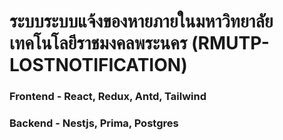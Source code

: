 # ระบบระบบแจ้งของหายภายในมหาวิทยาลัยเทคโนโลยีราชมงคลพระนคร (RMUTP-LOSTNOTIFICATION)

### Frontend - React, Redux, Antd, Tailwind
### Backend - Nestjs, Prima, Postgres
